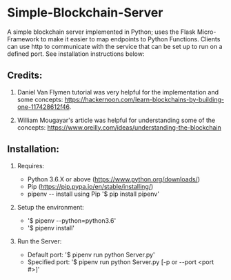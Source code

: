 # Simple-Blockchain-Server
A simple blockchain server implemented in Python; uses the Flask Micro-Framework to make it easier to map endpoints to Python Functions. Clients can use http to communicate with the service that can be set up to run on a defined port. See installation instructions below:

## Credits: 
1) Daniel Van Flymen tutorial was very helpful for the implementation and some concepts: https://hackernoon.com/learn-blockchains-by-building-one-117428612f46.

2) William Mougayar's article was helpful for understanding some of the concepts: https://www.oreilly.com/ideas/understanding-the-blockchain

## Installation:
1) Requires:
      * Python 3.6.X or above (https://www.python.org/downloads/)
      * Pip (https://pip.pypa.io/en/stable/installing/)
      * pipenv -- install using Pip '$ pip install pipenv'
 
2) Setup the environment:
      * '$ pipenv --python=python3.6'
      * '$ pipenv install'

3) Run the Server:
      * Default port: '$  pipenv run python Server.py'
      * Specified port: '$  pipenv run python Server.py [-p or --port <port #>]'
